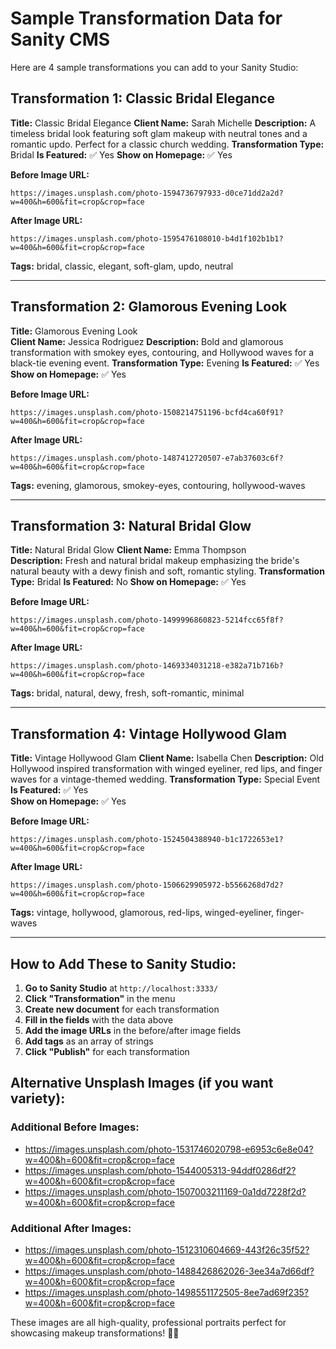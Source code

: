 # Sample Transformation Data for Sanity CMS

Here are 4 sample transformations you can add to your Sanity Studio:

## Transformation 1: Classic Bridal Elegance

**Title:** Classic Bridal Elegance
**Client Name:** Sarah Michelle
**Description:** A timeless bridal look featuring soft glam makeup with neutral tones and a romantic updo. Perfect for a classic church wedding.
**Transformation Type:** Bridal
**Is Featured:** ✅ Yes
**Show on Homepage:** ✅ Yes

**Before Image URL:**

```
https://images.unsplash.com/photo-1594736797933-d0ce71dd2a2d?w=400&h=600&fit=crop&crop=face
```

**After Image URL:**

```
https://images.unsplash.com/photo-1595476108010-b4d1f102b1b1?w=400&h=600&fit=crop&crop=face
```

**Tags:** bridal, classic, elegant, soft-glam, updo, neutral

---

## Transformation 2: Glamorous Evening Look

**Title:** Glamorous Evening Look  
**Client Name:** Jessica Rodriguez
**Description:** Bold and glamorous transformation with smokey eyes, contouring, and Hollywood waves for a black-tie evening event.
**Transformation Type:** Evening
**Is Featured:** ✅ Yes
**Show on Homepage:** ✅ Yes

**Before Image URL:**

```
https://images.unsplash.com/photo-1508214751196-bcfd4ca60f91?w=400&h=600&fit=crop&crop=face
```

**After Image URL:**

```
https://images.unsplash.com/photo-1487412720507-e7ab37603c6f?w=400&h=600&fit=crop&crop=face
```

**Tags:** evening, glamorous, smokey-eyes, contouring, hollywood-waves

---

## Transformation 3: Natural Bridal Glow

**Title:** Natural Bridal Glow
**Client Name:** Emma Thompson  
**Description:** Fresh and natural bridal makeup emphasizing the bride's natural beauty with a dewy finish and soft, romantic styling.
**Transformation Type:** Bridal
**Is Featured:** No
**Show on Homepage:** ✅ Yes

**Before Image URL:**

```
https://images.unsplash.com/photo-1499996860823-5214fcc65f8f?w=400&h=600&fit=crop&crop=face
```

**After Image URL:**

```
https://images.unsplash.com/photo-1469334031218-e382a71b716b?w=400&h=600&fit=crop&crop=face
```

**Tags:** bridal, natural, dewy, fresh, soft-romantic, minimal

---

## Transformation 4: Vintage Hollywood Glam

**Title:** Vintage Hollywood Glam
**Client Name:** Isabella Chen
**Description:** Old Hollywood inspired transformation with winged eyeliner, red lips, and finger waves for a vintage-themed wedding.
**Transformation Type:** Special Event
**Is Featured:** ✅ Yes  
**Show on Homepage:** ✅ Yes

**Before Image URL:**

```
https://images.unsplash.com/photo-1524504388940-b1c1722653e1?w=400&h=600&fit=crop&crop=face
```

**After Image URL:**

```
https://images.unsplash.com/photo-1506629905972-b5566268d7d2?w=400&h=600&fit=crop&crop=face
```

**Tags:** vintage, hollywood, glamorous, red-lips, winged-eyeliner, finger-waves

---

## How to Add These to Sanity Studio:

1. **Go to Sanity Studio** at `http://localhost:3333/`
2. **Click "Transformation"** in the menu
3. **Create new document** for each transformation
4. **Fill in the fields** with the data above
5. **Add the image URLs** in the before/after image fields
6. **Add tags** as an array of strings
7. **Click "Publish"** for each transformation

## Alternative Unsplash Images (if you want variety):

### Additional Before Images:

- https://images.unsplash.com/photo-1531746020798-e6953c6e8e04?w=400&h=600&fit=crop&crop=face
- https://images.unsplash.com/photo-1544005313-94ddf0286df2?w=400&h=600&fit=crop&crop=face
- https://images.unsplash.com/photo-1507003211169-0a1dd7228f2d?w=400&h=600&fit=crop&crop=face

### Additional After Images:

- https://images.unsplash.com/photo-1512310604669-443f26c35f52?w=400&h=600&fit=crop&crop=face
- https://images.unsplash.com/photo-1488426862026-3ee34a7d66df?w=400&h=600&fit=crop&crop=face
- https://images.unsplash.com/photo-1498551172505-8ee7ad69f235?w=400&h=600&fit=crop&crop=face

These images are all high-quality, professional portraits perfect for showcasing makeup transformations! 📸✨
